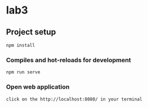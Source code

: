 # lab3

## Project setup
```
npm install
```

### Compiles and hot-reloads for development
```
npm run serve
```

### Open web application
```
click on the http://localhost:8080/ in your terminal
```
